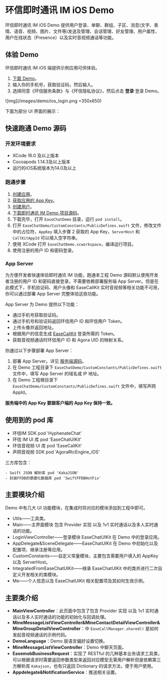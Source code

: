 # 环信即时通讯 IM iOS Demo 

环信即时通讯 IM iOS Demo 提供用户登录、单聊、群组、子区、消息(文字、表情、语音、视频、图片、文件等)发送及管理、会话管理、好友管理、用户属性、用户在线状态（Presence）以及实时音视频通话等功能。

## 体验 Demo 

环信即时通讯 IM iOS 端提供示例应用可供体验。

1. [下载 Demo](https://www.easemob.com/download/demo)。
2. 输入你的手机号，获取验证码，然后输入。
3. 选择同意《环信服务条款》与《环信隐私协议》，然后点击 **登录** 登录 Demo。

![img](/images/demo/ios_login.png =350x650)

下面为部分 UI 界面的展示：

<ImageGallery :columns="2">
  <ImageItem src="/images/uikit/chatuikit/ios/main_chat.png" title="单聊页面" />
  <ImageItem src="/images/uikit/chatuikit/ios/main_chat_group.png" title="群聊页面" />
  <ImageItem src="/images/uikit/chatuikit/ios/main_conversation_list.png" title="会话列表" />
  <ImageItem src="/images/uikit/chatuikit/ios/main_contact_list.png" title="通讯录" />
</ImageGallery>

## 快速跑通 Demo 源码

### 开发环境要求

- XCode 16.0 及以上版本
- Cocoapods 1.14.3及以上版本
- 运行的iOS系统版本为14.0及以上

### 跑通步骤

1. [创建应用](/product/enable_and_configure_IM.html)。 
2. [获取应用的 App Key](/product/enable_and_configure_IM.html#获取环信即时通讯-im-的信息)。
3. [创建用户](/product/enable_and_configure_IM.html#创建-im-用户)。
4. [下载即时通讯 IM Demo 项目源码](https://github.com/easemob/easemob-demo-ios)。
5. 下载完毕，打开 `EaseChatDemo` 目录，运行 `pod install`。
6. 打开 `EaseChatDemo/CustomConstants/PublicDefines.swift` 文件，修改文件中的占位符，`AppKey` 填入步骤 2 获取的 App Key，`ServerHost` 和 `CallKitAppId` 可以填入空字符串。
7. 使用 XCode 打开 `EaseChatDemo.xcworkspace`，编译运行项目。
8. 使用注册的用户 ID 和密码登录。

### App Server

为方便开发者快速体验即时通讯 IM 功能，跑通本工程 Demo 源码默认使用开发者注册的用户 ID 和密码直接登录，不需要依赖部署服务端 App Server。但是在此模式下，手机验证码、用户头像和 EaseCallKit 实时音视频等相关功能不可用，你可以通过部署 App Server 完整体验这些功能。

App Server 为 Demo 提供以下功能：

- 通过手机号获取验证码。
- 通过手机号和验证码返回环信用户 ID 和环信用户 Token。
- 上传头像并返回地址。
- 根据用户的信息生成 [EaseCallKit](https://doc.easemob.com/document/ios/easecallkit.html) 登录所需的 Token。
- 获取音视频通话时环信用户 ID 和 Agora UID 的映射关系。

你通过以下步骤部署 App Server：

1. 部署 App Server。详见 [服务端源码](https://github.com/easemob/easemob-im-app-server/tree/dev-demo)。  
2. 在 Demo 工程目录下 `EaseChatDemo/CustomConstants/PublicDefines.swift` 文件中，填写 App Server 的域名或 IP 地址。
3. 在 Demo 工程根目录下 `EaseChatDemo/CustomConstants/PublicDefines.swift` 文件中，填写声网AppId。

**服务端中的 App Key 要跟客户端的 App Key 保持一致。**

## 使用到的 pod 库

- 环信IM SDK pod 'HyphenateChat'
- 环信 IM UI 库 pod 'EaseChatUIKit'
- 环信音视频 UI 库 pod 'EaseCallKit'
- 声网音视频 SDK pod 'AgoraRtcEngine_iOS'

三方库包含：

```
- Swift JSON 解析库 pod 'KakaJSON'
- 封装FFDB的便捷化数据库 pod 'SwiftFFDBHotFix'
```

## 主要模块介绍

Demo 中有几大 UI 功能模块，在集成时将对应的模块添加到工程中即可。

- Utils——工具类。
- Main——主界面模块 包含 Provider 实现 以及 1v1 实时通话以及多人实时通话的功能。
- LoginViewController——登录模块 EaseChatUIKit 在 Demo 中的登录应用。
- AppDelegate&SceneDelegate——EaseChatUIKit 在 Demo 中初始化以及配置项、继承注册等应用。
- CustomConstants——自定义常量模块，主要包含需要用户填入的 AppKey 以及 ServerHost。
- IntegratedFromEaseChatUIKit——继承 EaseChatUIKit 中的类并进行二次自定义开发相关的类模块。
- Me——个人信息以及 EaseChatUIKit 相关配置项及其如何生效示例。

## 主要类介绍

- **MainViewController**：此页面中包含了包含 Provider 实现 以及 1v1 实时通话以及多人实时通话的功能的初始化与回调处理。
- **MineMessageListViewController&MineContactDetailViewController&MineGroupDetailViewController**：中 `EaseCallManager.shared()` 是如何发起音视频通话的示例代码。
- **DemoLanguage**：Demo 层语言偏好设置切换。
- **MineMessageListViewController**：Demo 中聊天页面。
- **EasemobBusinessRequest**：实现了 RESTful 的几种基本业务请求工具类，可以根据请求时需要返回参数类型来返回对应模型无需用户解析但是依赖第三方解析库 `Kakajson`，也有只返回 Dictionary 的请求方法，便于用户使用。
- **Appdelegate&NotificationService**：推送相关设置。
